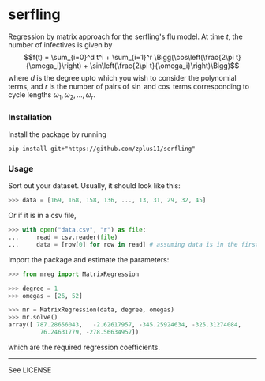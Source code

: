 # serfling

Regression by matrix approach for the serfling's flu model. At time $t$, the number of infectives is given by
$$f(t) = \sum_{i=0}^d t^i + \sum_{i=1}^r \Bigg(\cos\left(\frac{2\pi t}{\omega_i}\right) + \sin\left(\frac{2\pi t}{\omega_i}\right)\Bigg)$$
where $d$ is the degree upto which you wish to consider the polynomial terms, and $r$ is the number of pairs of $\sin$ and $\cos$ terms corresponding to cycle lengths $\omega_1,\omega_2,\ldots,\omega_r$.

### Installation

Install the package by running

```
pip install git+"https://github.com/zplus11/serfling"
```

### Usage

Sort out your dataset. Usually, it should look like this:

```py
>>> data = [169, 168, 158, 136, ..., 13, 31, 29, 32, 45]
```

Or if it is in a csv file,

```py
>>> with open("data.csv", "r") as file:
...     read = csv.reader(file)
...     data = [row[0] for row in read] # assuming data is in the first col
```

Import the package and estimate the parameters:

```py
>>> from mreg import MatrixRegression

>>> degree = 1
>>> omegas = [26, 52]

>>> mr = MatrixRegression(data, degree, omegas)
>>> mr.solve()
array([ 787.28656043,   -2.62617957, -345.25924634, -325.31274084,
         76.24631779, -278.56634957])
```

which are the required regression coefficients.

---

See LICENSE